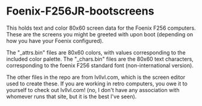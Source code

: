 # Foenix-F256JR-bootscreens

This holds text and color 80x60 screen data for the Foenix F256 computers. These are the screens you might be greeted with upon boot (depending on how you have your Foenix configured). 

The "_attrs.bin" files are 80x60 colors, with values corresponding to the included color palette. 
The "_chars.bin" files are the 80x60 text characters, corresponding to the foenix F256 standard font (non-international version). 

The other files in the repo are from lvllvl.com, which is the screen editor used to create these. If you are working in retro computers, you owe it to yourself to check out lvllvl.com! (no, I don't have any association with whomever runs that site, but it is the best I've seen). 
